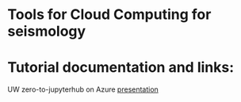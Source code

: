 # Tools for Cloud Computing for seismology



# Tutorial documentation and links:

UW zero-to-jupyterhub on Azure [presentation](!https://docs.google.com/presentation/d/1V_sRATEZ28FrKtTkvjBb3iikyF7sR0SsODVfZadG5ow/edit#slide=id.g12c9eb08c38_0_362)
